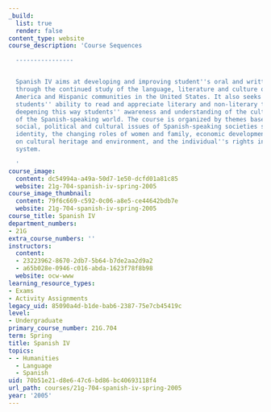 ```yaml
---
_build:
  list: true
  render: false
content_type: website
course_description: 'Course Sequences

  ----------------


  Spanish IV aims at developing and improving student''s oral and written communication
  through the continued study of the language, literature and culture of Spain, Latin
  America and Hispanic communities in the United States. It also seeks to improve
  students'' ability to read and appreciate literary and non-literary texts in Spanish,
  deepening this way students'' awareness and understanding of the cultural diversity
  of the Spanish-speaking world. The course is organized by themes based on contemporary
  social, political and cultural issues of Spanish-speaking societies such as: cultural
  identity, the changing roles of women and family, economic development and its effects
  on cultural heritage and environment, and the individual''s rights in the political
  system.

  '
course_image:
  content: dc54994a-a49a-50d7-1e50-dcfd01a81c85
  website: 21g-704-spanish-iv-spring-2005
course_image_thumbnail:
  content: 79f6c669-c592-0c06-a8e5-ce44642bdb7e
  website: 21g-704-spanish-iv-spring-2005
course_title: Spanish IV
department_numbers:
- 21G
extra_course_numbers: ''
instructors:
  content:
  - 23223962-8670-2db7-5b64-b7de2aa2d9a2
  - a65b028e-0946-c016-abda-1623f78f8b98
  website: ocw-www
learning_resource_types:
- Exams
- Activity Assignments
legacy_uid: 85090a4d-b1de-bab6-2387-75e7cb45419c
level:
- Undergraduate
primary_course_number: 21G.704
term: Spring
title: Spanish IV
topics:
- - Humanities
  - Language
  - Spanish
uid: 70b51e21-d8e6-47c6-bd86-bc40693118f4
url_path: courses/21g-704-spanish-iv-spring-2005
year: '2005'
---
```

